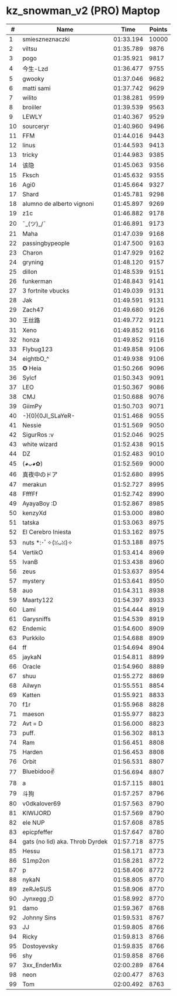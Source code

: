 # kz_snowman_v2 (PRO) Maptop

|  # | Name | Time | Points |
|-------------- | -------------- | -------------- | -------------- | 
| 1 | smieszneznaczki | 01:33.194 | 10000 | 
| 2 | viltsu | 01:35.789 | 9876 | 
| 3 | pogo | 01:35.921 | 9817 | 
| 4 | 今生-Lzd | 01:36.477 | 9755 | 
| 5 | gwooky | 01:37.046 | 9682 | 
| 6 | matti sami | 01:37.742 | 9629 | 
| 7 | wilito | 01:38.281 | 9599 | 
| 8 | broiiler | 01:39.539 | 9563 | 
| 9 | LEWLY | 01:40.367 | 9529 | 
| 10 | sourceryr | 01:40.960 | 9496 | 
| 11 | FFM | 01:44.016 | 9443 | 
| 12 | linus | 01:44.593 | 9413 | 
| 13 | tricky | 01:44.983 | 9385 | 
| 14 | 该隐 | 01:45.063 | 9356 | 
| 15 | Fksch | 01:45.632 | 9355 | 
| 16 | Agi0 | 01:45.664 | 9327 | 
| 17 | Shard | 01:45.781 | 9298 | 
| 18 | alumno de alberto vignoni | 01:45.897 | 9269 | 
| 19 | z1c | 01:46.882 | 9178 | 
| 20 | ¯\_(ツ)_/¯ | 01:46.891 | 9173 | 
| 21 | Maha | 01:47.039 | 9168 | 
| 22 | passingbypeople | 01:47.500 | 9163 | 
| 23 | Charon | 01:47.929 | 9162 | 
| 24 | gryning | 01:48.120 | 9157 | 
| 25 | dillon | 01:48.539 | 9151 | 
| 26 | funkerman | 01:48.843 | 9141 | 
| 27 | 3 fortnite vbucks | 01:49.039 | 9131 | 
| 28 | Jak | 01:49.591 | 9131 | 
| 29 | Zach47 | 01:49.680 | 9126 | 
| 30 | 王丝路 | 01:49.772 | 9121 | 
| 31 | Xeno | 01:49.852 | 9116 | 
| 32 | honza | 01:49.852 | 9116 | 
| 33 | Flybug123 | 01:49.858 | 9106 | 
| 34 | eightbO_^ | 01:49.938 | 9106 | 
| 35 | ✪ Heia | 01:50.266 | 9096 | 
| 36 | Sylcf | 01:50.343 | 9091 | 
| 37 | LEO | 01:50.367 | 9086 | 
| 38 | CMJ | 01:50.688 | 9076 | 
| 39 | GiimPy | 01:50.703 | 9071 | 
| 40 | -}{0}{0JI_SLaYeR- | 01:51.468 | 9055 | 
| 41 | Nessie | 01:51.569 | 9050 | 
| 42 | SigurRos :v | 01:52.046 | 9025 | 
| 43 | white wizard | 01:52.438 | 9015 | 
| 44 | DZ | 01:52.483 | 9010 | 
| 45 | (◕ᴗ◕✿) | 01:52.569 | 9000 | 
| 46 | 真夜中のドア | 01:52.680 | 8995 | 
| 47 | merakun | 01:52.727 | 8995 | 
| 48 | FfffFf | 01:52.742 | 8990 | 
| 49 | AyayaBoy :D | 01:52.867 | 8985 | 
| 50 | kenzyXd | 01:53.000 | 8980 | 
| 51 | tatska | 01:53.063 | 8975 | 
| 52 | El Cerebro Iniesta | 01:53.162 | 8975 | 
| 53 | nuts *:･ﾟ✧(ꈍᴗꈍ)✧ | 01:53.188 | 8975 | 
| 54 | VertikO | 01:53.414 | 8969 | 
| 55 | IvanB | 01:53.438 | 8960 | 
| 56 | zeus | 01:53.637 | 8954 | 
| 57 | mystery | 01:53.641 | 8950 | 
| 58 | auo | 01:54.311 | 8938 | 
| 59 | Maarty122 | 01:54.397 | 8933 | 
| 60 | Lami | 01:54.444 | 8919 | 
| 61 | Garysniffs | 01:54.539 | 8919 | 
| 62 | Endemic | 01:54.600 | 8909 | 
| 63 | Purkkilo | 01:54.688 | 8909 | 
| 64 | ff | 01:54.694 | 8904 | 
| 65 | jaykaN | 01:54.811 | 8899 | 
| 66 | Oracle | 01:54.960 | 8889 | 
| 67 | shuu | 01:55.272 | 8869 | 
| 68 | Ailwyn | 01:55.551 | 8854 | 
| 69 | Katten | 01:55.921 | 8833 | 
| 70 | f1r | 01:55.968 | 8828 | 
| 71 | maeson | 01:55.977 | 8823 | 
| 72 | Avt = D | 01:56.000 | 8823 | 
| 73 | puff. | 01:56.302 | 8813 | 
| 74 | Ram | 01:56.451 | 8808 | 
| 75 | Harden | 01:56.453 | 8808 | 
| 76 | Orbit | 01:56.531 | 8807 | 
| 77 | Bluebidoo✌ | 01:56.694 | 8807 | 
| 78 | a | 01:57.115 | 8801 | 
| 79 | 斗狗 | 01:57.257 | 8796 | 
| 80 | v0dkalover69 | 01:57.563 | 8790 | 
| 81 | KIWIJORD | 01:57.569 | 8790 | 
| 82 | ele NUP | 01:57.608 | 8785 | 
| 83 | epicpfeffer | 01:57.647 | 8780 | 
| 84 | gats (no lid) aka. Throb Dyrdek | 01:57.718 | 8775 | 
| 85 | Hessu | 01:58.171 | 8773 | 
| 86 | S1mp2on | 01:58.281 | 8772 | 
| 87 | p | 01:58.406 | 8772 | 
| 88 | nykaN | 01:58.805 | 8770 | 
| 89 | zeRJeSUS | 01:58.906 | 8770 | 
| 90 | Jynxegg ;D | 01:58.992 | 8770 | 
| 91 | damo | 01:59.367 | 8768 | 
| 92 | Johnny Sins | 01:59.531 | 8767 | 
| 93 | JJ | 01:59.805 | 8766 | 
| 94 | Ricky | 01:59.813 | 8766 | 
| 95 | Dostoyevsky | 01:59.835 | 8766 | 
| 96 | shy | 01:59.858 | 8766 | 
| 97 | 3xx_EnderMix | 02:00.289 | 8764 | 
| 98 | neon | 02:00.477 | 8763 | 
| 99 | Tom | 02:00.492 | 8763 | 

